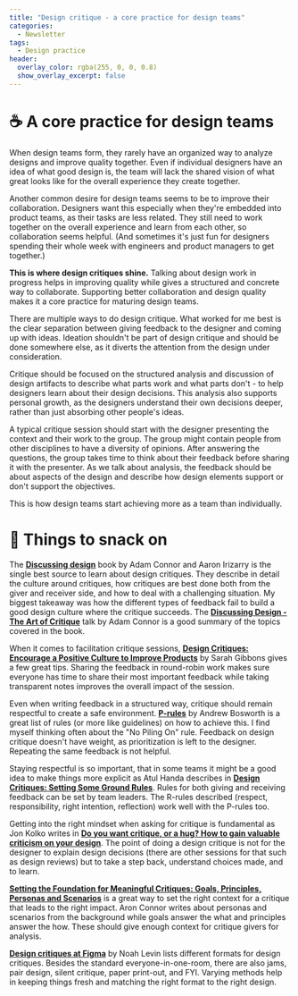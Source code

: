 ```yaml
---
title: "Design critique - a core practice for design teams"
categories:
  - Newsletter
tags:
  - Design practice
header:
  overlay_color: rgba(255, 0, 0, 0.8)
  show_overlay_excerpt: false
---
```


# ☕ A core practice for design teams

When design teams form, they rarely have an organized way to analyze designs and improve quality together. Even if individual designers have an idea of what good design is, the team will lack the shared vision of what great looks like for the overall experience they create together.

Another common desire for design teams seems to be to improve their collaboration. Designers want this especially when they're embedded into product teams, as their tasks are less related. They still need to work together on the overall experience and learn from each other, so collaboration seems helpful. (And sometimes it's just fun for designers spending their whole week with engineers and product managers to get together.)

**This is where design critiques shine.** Talking about design work in progress helps in improving quality while gives a structured and concrete way to collaborate. Supporting better collaboration and design quality makes it a core practice for maturing design teams.

There are multiple ways to do design critique. What worked for me best is the clear separation between giving feedback to the designer and coming up with ideas. Ideation shouldn't be part of design critique and should be done somewhere else, as it diverts the attention from the design under consideration.

Critique should be focused on the structured analysis and discussion of design artifacts to describe what parts work and what parts don't - to help designers learn about their design decisions. This analysis also supports personal growth, as the designers understand their own decisions deeper, rather than just absorbing other people's ideas.

A typical critique session should start with the designer presenting the context and their work to the group. The group might contain people from other disciplines to have a diversity of opinions. After answering the questions, the group takes time to think about their feedback before sharing it with the presenter. As we talk about analysis, the feedback should be about aspects of the design and describe how design elements support or don't support the objectives.

This is how design teams start achieving more as a team than individually.

# 🍪 Things to snack on

The **[Discussing design](https://www.oreilly.com/library/view/discussing-design/9781491902394/)** book by Adam Connor and Aaron Irizarry is the single best source to learn about design critiques. They describe in detail the culture around critiques, how critiques are best done both from the giver and receiver side, and how to deal with a challenging situation. My biggest takeaway was how the different types of feedback fail to build a good design culture where the critique succeeds. The **[Discussing Design - The Art of Critique](https://www.youtube.com/watch?v=k3iwpc8mIzU)** talk by Adam Connor is a good summary of the topics covered in the book.

When it comes to facilitation critique sessions, **[Design Critiques: Encourage a Positive Culture to Improve Products](https://www.nngroup.com/articles/design-critiques/)** by Sarah Gibbons gives a few great tips. Sharing the feedback in round-robin work makes sure everyone has time to share their most important feedback while taking transparent notes improves the overall impact of the session.

Even when writing feedback in a structured way, critique should remain respectful to create a safe environment. **[P-rules](https://boz.com/articles/p-rules)** by Andrew Bosworth is a great list of rules (or more like guidelines) on how to achieve this. I find myself thinking often about the "No Piling On" rule. Feedback on design critique doesn't have weight, as prioritization is left to the designer. Repeating the same feedback is not helpful.

Staying respectful is so important, that in some teams it might be a good idea to make things more explicit as Atul Handa describes in **[Design Critiques: Setting Some Ground Rules](https://www.uxmatters.com/mt/archives/2019/02/design-critiques-setting-some-ground-rules.php)**. Rules for both giving and receiving feedback can be set by team leaders. The R-rules described (respect, responsibility, right intention, reflection) work well with the P-rules too.

Getting into the right mindset when asking for critique is fundamental as Jon Kolko writes in **[Do you want critique, or a hug? How to gain valuable criticism on your design](http://www.jonkolko.com/blogging_59.php)**. The point of doing a design critique is not for the designer to explain design decisions (there are other sessions for that such as design reviews) but to take a step back, understand choices made, and to learn.

**[Setting the Foundation for Meaningful Critiques: Goals, Principles, Personas and Scenarios](https://articles.uie.com/meaningful_critiques/)** is a great way to set the right context for a critique that leads to the right impact. Aron Connor writes about personas and scenarios from the background while goals answer the what and principles answer the how. These should give enough context for critique givers for analysis.

**[Design critiques at Figma](https://www.figma.com/blog/design-critiques-at-figma/)** by Noah Levin lists different formats for design critiques. Besides the standard everyone-in-one-room, there are also jams, pair design, silent critique, paper print-out, and FYI. Varying methods help in keeping things fresh and matching the right format to the right design.
